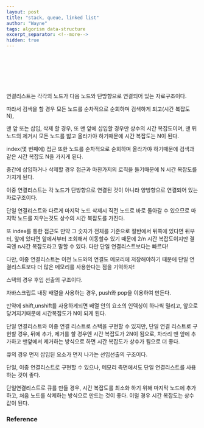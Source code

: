 ```yaml
---
layout: post
title: "stack, queue, linked list"
author: "Wayne"
tags: algorism data-structure
excerpt_separator: <!--more-->
hidden: true
---
```


<span style="color:rgba(0,0,0,0)">카테고리 설명</span>

<!--more-->

<br/><br/><br/>

연결리스트는 각각의 노드가 다음 노드와 단방향으로 연결되어 있는 자료구조이다.

따라서 검색을 할 경우 모든 노드를 순차적으로 순회하며 검색하게 되고(시간 복잡도 N),

맨 앞 또는 삽입, 삭제 할 경우, 또 맨 앞에 삽입할 경우만 상수의 시간 복잡도이며, 맨 뒤 노드의 제거시 모든 노드를 밟고 올라가야 하기때문에 시간 복잡도는 N이 된다.

index(몇 번째에) 접근 또한 노드를 순차적으로 순회하며 올라가야 하기때문에 검색과 같은 시간 복잡도 N을 가지게 된다.

중간에 삽입하거나 삭제할 경우 접근과 마찬가지의 로직을 돌기때문에 N 시간 복잡도를 가지게 된다.

이중 연결리스트는 각 노드가 단방향으로 연결된 것이 아니라 양방향으로 연결되어 있는 자료구조이다.

단일 연결리스트와 다르게 마지막 노드 삭제시 직전 노드로 바로 돌아갈 수 있으므로 마지막 노드를 지우는것도 상수의 시간 복잡도를 가진다.

또 index를 통한 접근도 만약 그 숫자가 전체를 기준으로 절반에서 뒤쪽에 있다면 뒤부터, 앞에 있다면 앞에서부터 조회해서 이동할수 있기 때문에 2/n 시간 복잡도이지만 결국엔 n시간 복잡도라고 말할 수 있다. 다만 단일 연결리스트보다는 빠르다!

다만, 이중 연결리스트는 이전 노드와의 연결도 메모리에 저장해야하기 때문에 단일 연결리스트보다 더 많은 메모리를 사용한다는 점을 기억하자!

스택의 경우 후입 선출의 구조이다.

자바스크립트 내장 배열을 사용하는 경우, push와 pop을 이용하여 만든다.

만약에 shift,unshift를 사용하게되면 배열 안의 요소의 인덱싱이 하나씩 밀리고, 앞으로 당겨지기때문에 시간복잡도가 N이 되게 된다.

단일 연결리스트와 이중 연결 리스트로 스택을 구현할 수 있지만, 단일 연결 리스트로 구현할 경우, 뒤에 추가, 제거를 할 경우엔 시간 복잡도가 2N이 됨으로, 차라리 맨 앞에 추가하고 맨앞에서 제거하는 방식으로 하면 시간 복잡도가 상수가 됨으로 더 좋다.

큐의 경우 먼저 삽입된 요소가 먼저 나가는 선입선출의 구조이다.

단일, 이중 연결리스트로 구현할 수 있으나, 메모리 측면에서도 단일 연결리스트를 사용하는 것이 좋다.

단일연결리스트로 큐를 만들 경우, 시간 복잡도를 최소화 하기 위해 마지막 노드에 추가하고, 처음 노드를 삭제하는 방식으로 만드는 것이 좋다. 이럴 경우 시간 복잡도는 상수 값이 된다.

### Reference

<!-- > [모던 자바스크립트 deep dive](https://wikibook.co.kr/mjs/)<br/> [MDN Data_structures](https://developer.mozilla.org/ko/docs/Web/JavaScript/Data_structures) -->
